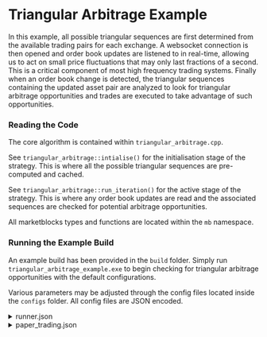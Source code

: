 # Triangular Arbitrage Example

In this example, all possible triangular sequences are first determined from the available trading pairs for each exchange. A websocket connection is then opened and order book updates are listened to in real-time, allowing us to act on small price fluctuations that may only last fractions of a second. This is a critical component of most high frequency trading systems. Finally when an order book change is detected, the triangular sequences containing the updated asset pair are analyzed to look for triangular arbitrage opportunities and trades are executed to take advantage of such opportunities.

### Reading the Code
The core algorithm is contained within `triangular_arbitrage.cpp`. 

See `triangular_arbitrage::intialise()` for the initialisation stage of the strategy. This is where all the possible triangular sequences are pre-computed and cached.

See `triangular_arbitrage::run_iteration()` for the active stage of the strategy. This is where any order book updates are read and the associated sequences are checked for potential arbitrage opportunities.

All marketblocks types and functions are located within the `mb` namespace.

### Running the Example Build

An example build has been provided in the `build` folder. Simply run `triangular_arbitrage_example.exe` to begin checking for triangular arbitrage opportunities with the default configurations.

Various parameters may be adjusted through the config files located inside the `configs` folder. All config files are JSON encoded.

<details><summary>runner.json</summary>

- `exchangeIds` - Specifies which exchanges to run the strategy on. Specifying an empty array will use all supported exchanges.
- `httpTimeout` - Specifies the timeout for HTTP requests in ms. A value of 0 disables the timeout.
- `runMode` - Sets the run mode. Valid options are `"live"`, `"live_test"` or `"back_test"`
- `websocketTimeout` - Specifies the timeout for the websocket connection handshake in ms. A value of 0 disables the timeout.
  
</details>
<details><summary>paper_trading.json</summary>
  
Contains parameters used by the trading simulator when the Live-Test run mode is enabled
  
  - `balances` - Initial virtual balances
  - `fee` - Simulated fee to use when executing paper trades
  
</details>


